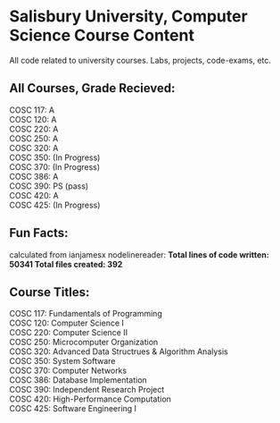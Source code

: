 # Salisbury University, Computer Science Course Content
All code related to university courses. Labs, projects, code-exams, etc.

## All Courses, Grade Recieved:

COSC 117: A  
COSC 120: A  
COSC 220: A  
COSC 250: A  
COSC 320: A  
COSC 350: (In Progress)  
COSC 370: (In Progress)  
COSC 386: A  
COSC 390: PS (pass)  
COSC 420: A  
COSC 425: (In Progress)  

## Fun Facts:

calculated from  ianjamesx nodelinereader:
**Total lines of code written: 50341
Total files created: 392**


## Course Titles:

COSC 117: Fundamentals of Programming  
COSC 120: Computer Science I  
COSC 220: Computer Science II  
COSC 250: Microcomputer Organization  
COSC 320: Advanced Data Structrues & Algorithm Analysis  
COSC 350: System Software  
COSC 370: Computer Networks  
COSC 386: Database Implementation  
COSC 390: Independent Research Project  
COSC 420: High-Performance Computation  
COSC 425: Software Engineering I  
